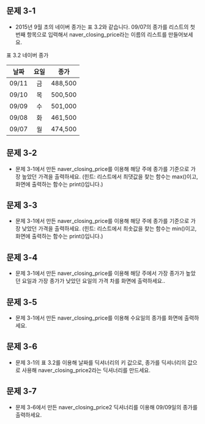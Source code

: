 ## 문제 3-1

 * 2015년 9월 초의 네이버 종가는 표 3.2와 같습니다. 09/07의 종가를 리스트의 첫 번째 항목으로 입력해서 naver_closing_price라는 이름의 리스트를 만들어보세요.

표 3.2 네이버 종가

| 날짜 | 요일 | 종가 |
|:----------:|:----------:|:----------:|
| 09/11	| 금 | 488,500 |
| 09/10 | 목 | 500,500 |
| 09/09 | 수 | 501,000 |
| 09/08 | 화 | 461,500 |
| 09/07 | 월 | 474,500 |

## 문제 3-2

 * 문제 3-1에서 만든 naver_closing_price를 이용해 해당 주에 종가를 기준으로 가장 높았던 가격을 출력하세요. (힌트: 리스트에서 최댓값을 찾는 함수는 max()이고, 화면에 출력하는 함수는 print()입니다.)

## 문제 3-3

 * 문제 3-1에서 만든 naver_closing_price를 이용해 해당 주에 종가를 기준으로 가장 낮았던 가격을 출력하세요. (힌트: 리스트에서 최솟값을 찾는 함수는 min()이고, 화면에 출력하는 함수는 print()입니다.)

## 문제 3-4

 * 문제 3-1에서 만든 naver_closing_price를 이용해 해당 주에서 가장 종가가 높았던 요일과 가장 종가가 낮았던 요일의 가격 차를 화면에 출력하세요..

## 문제 3-5

 * 문제 3-1에서 만든 naver_closing_price를 이용해 수요일의 종가를 화면에 출력하세요.

## 문제 3-6

 * 문제 3-1의 표 3.2를 이용해 날짜를 딕셔너리의 키 값으로, 종가를 딕셔너리의 값으로 사용해 naver_closing_price2라는 딕셔너리를 만드세요.

## 문제 3-7

 * 문제 3-6에서 만든 naver_closing_price2 딕셔너리를 이용해 09/09일의 종가를 출력하세요.
